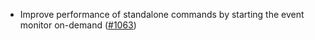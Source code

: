 - Improve performance of standalone commands by starting the event monitor on-demand
  ([#1063](https://github.com/informalsystems/ibc-rs/issues/1063))
